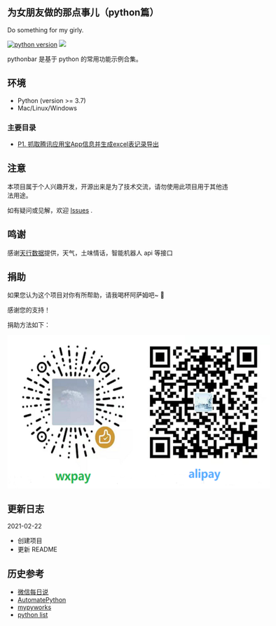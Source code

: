 
## 为女朋友做的那点事儿（python篇）
Do something for my girly.

[![python version](https://img.shields.io/badge/python-v3.7-blue.svg)](http://python.org/)
![](https://img.shields.io/badge/Window-green.svg)

pythonbar 是基于 python 的常用功能示例合集。

## 环境

- Python (version >= 3.7)
- Mac/Linux/Windows

### 主要目录

- [P1. 抓取腾讯应用宝App信息并生成excel表记录导出](./appstore/)

## 注意

本项目属于个人兴趣开发，开源出来是为了技术交流，请勿使用此项目用于其他违法用途。

如有疑问或见解，欢迎 [Issues](https://github.com/sanplit/pythonbar/issues) .

## 鸣谢

感谢[天行数据](https://www.tianapi.com/)提供，天气，土味情话，智能机器人 api 等接口

## 捐助

如果您认为这个项目对你有所帮助，请我喝杯阿萨姆吧~  🎉

感谢您的支持！

捐助方法如下：

<div style="display: flex;justify-content: flex-start">
<img width="300" height="350" src="./static/imgs/wxpay2.png" />
<img width="300" height="350" src="./static/imgs/alipay.png" />
</div>

## 更新日志

2021-02-22

- 创建项目
- 更新 README

## 历史参考

- [微信每日说](https://github.com/gengchen528/wechatBot/)
- [AutomatePython](https://github.com/chenguohui/AutomatePython/)
- [mypyworks](https://github.com/jayaston/mypyworks/)
- [python list](https://github.com/sanplit/python/)
